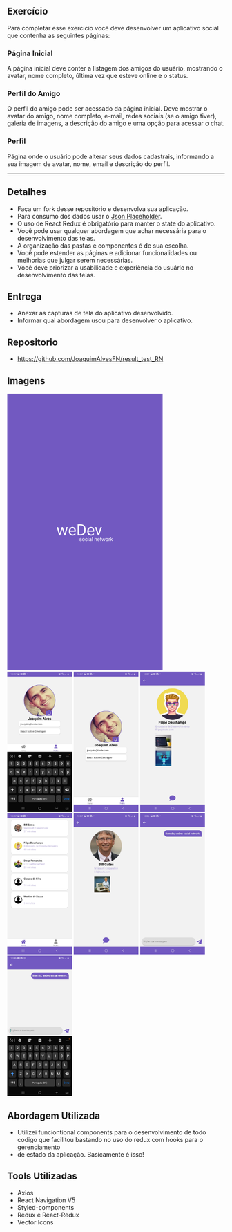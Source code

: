 ## Exercício

Para completar esse exercício você deve desenvolver um aplicativo social que contenha as seguintes páginas:

### Página Inicial
A página inicial deve conter a listagem dos amigos do usuário, mostrando o avatar, nome completo, última vez que esteve online e o status.

### Perfil do Amigo
O perfil do amigo pode ser acessado da página inicial. Deve mostrar o avatar do amigo, nome completo, e-mail, redes sociais (se o amigo tiver), galeria de imagens, a descrição do amigo e uma opção para acessar o chat.

### Perfil
Página onde o usuário pode alterar seus dados cadastrais, informando a sua imagem de avatar, nome, email e descrição do perfil.

---

## Detalhes

* Faça um fork desse repositório e desenvolva sua aplicação.
* Para consumo dos dados usar o [Json Placeholder](https://jsonplaceholder.typicode.com/).
* O uso de React Redux é obrigatório para manter o state do aplicativo.
* Você pode usar qualquer abordagem que achar necessária para o desenvolvimento das telas.
* A organização das pastas e componentes é de sua escolha.
* Você pode estender as páginas e adicionar funcionalidades ou melhorias que julgar serem necessárias.
* Você deve priorizar a usabilidade e experiência do usuário no desenvolvimento das telas.


## Entrega

* Anexar as capturas de tela do aplicativo desenvolvido.
* Informar qual abordagem usou para desenvolver o aplicativo.

## Repositorio
* https://github.com/JoaquimAlvesFN/result_test_RN

## Imagens

<p float="left">
<img src="https://github.com/JoaquimAlvesFN/result_test_RN/blob/master/images_screen/weDev_Logo.jpg?raw=true">
<img src="https://github.com/JoaquimAlvesFN/result_test_RN/blob/master/images_screen/Screenshot_20200728-100722_weDevSocial.jpg?raw=true" width="150">
<img src="https://github.com/JoaquimAlvesFN/result_test_RN/blob/master/images_screen/Screenshot_20200728-100716_weDevSocial.jpg?raw=true" width="150">
<img src="https://github.com/JoaquimAlvesFN/result_test_RN/blob/master/images_screen/Screenshot_20200728-100709_weDevSocial.jpg?raw=true" width="150">
<img src="https://github.com/JoaquimAlvesFN/result_test_RN/blob/master/images_screen/Screenshot_20200728-100705_weDevSocial.jpg?raw=true" width="150">
<img src="https://github.com/JoaquimAlvesFN/result_test_RN/blob/master/images_screen/Screenshot_20200728-100701_weDevSocial.jpg?raw=true" width="150">
<img src="https://github.com/JoaquimAlvesFN/result_test_RN/blob/master/images_screen/Screenshot_20200728-100651_weDevSocial.jpg?raw=true" width="150">
<img src="https://github.com/JoaquimAlvesFN/result_test_RN/blob/master/images_screen/Screenshot_20200728-100644_weDevSocial.jpg?raw=true" width="150">
</p>



 ## Abordagem Utilizada
 * Utilizei funciontional components para o desenvolvimento de todo codigo que facilitou bastando no uso do redux com hooks para o gerenciamento
 * de estado da aplicação. Basicamente é isso!
 
 ## Tools Utilizadas
 * Axios
 * React Navigation V5
 * Styled-components
 * Redux e React-Redux
 * Vector Icons
 

